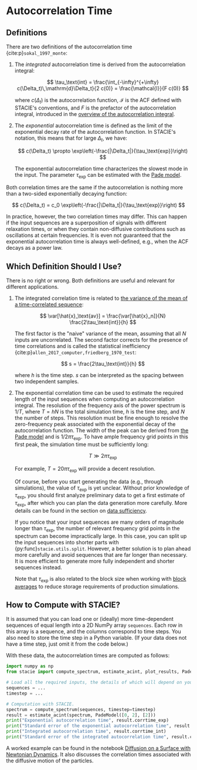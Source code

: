 # Autocorrelation Time

## Definitions

There are two definitions of the autocorrelation time {cite:p}`sokal_1997_monte`:

1. The *integrated* autocorrelation time is derived from the autocorrelation integral:

    $$
        \tau_\text{int}
        = \frac{\int_{-\infty}^{+\infty} c(\Delta_t)\,\mathrm{d}\Delta_t}{2 c(0)}
        = \frac{\mathcal{I}}{F c(0)}
    $$

    where $c(\Delta_t)$ is the autocorrelation function,
    $\mathcal{I}$ is the ACF defined with STACIE's conventions,
    and $F$ is the prefactor of the autocorrelation integral,
    introduced in the [overview of the autocorrelation integral](../autocorrelation_integral/overview.md).

2. The *exponential* autocorrelation time is defined as
   the limit of the exponential decay rate of the autocorrelation function.
   In STACIE's notation, this means that for large $\Delta_t$, we have:

    $$
        c(\Delta_t) \propto \exp\left(-\frac{|\Delta_t|}{\tau_\text{exp}}\right)
    $$

    The exponential autocorrelation time characterizes the slowest mode in the input.
    The parameter $\tau_\text{exp}$ can be estimated with the
    [Pade model](#section-pade-target).

Both correlation times are the same if the autocorrelation is nothing more than
a two-sided exponentially decaying function:

$$
    c(\Delta_t) = c_0 \exp\left(-\frac{|\Delta_t|}{\tau_\text{exp}}\right)
$$

In practice, however, the two correlation times may differ.
This can happen if the input sequences
are a superposition of signals with different relaxation times,
or when they contain non-diffusive contributions such as oscillations at certain frequencies.
It is even not guaranteed that the exponential autocorrelation time is always well-defined,
e.g., when the ACF decays as a power law.

## Which Definition Should I Use?

There is no right or wrong.
Both definitions are useful and relevant for different applications.

1. The integrated correlation time is related to [the variance of the mean
   of a time-correlated sequence](error_estimates.md):

    $$
        \var[\hat{x}_\text{av}] = \frac{\var[\hat{x}_n]}{N} \frac{2\tau_\text{int}}{h}
    $$

    The first factor is the "naive" variance of the mean,
    assuming that all $N$ inputs are uncorrelated.
    The second factor corrects for the presence of time correlations
    and is called the statistical inefficiency
    {cite:p}`allen_2017_computer,friedberg_1970_test`:

    $$
        s = \frac{2\tau_\text{int}}{h}
    $$

    where $h$ is the time step.
    $s$ can be interpreted as the spacing between two independent samples.

2. The exponential correlation time can be used to estimate the required length
   of the input sequences when computing an autocorrelation integral.
   The resolution of the frequency axis of the power spectrum is $1/T$,
   where $T=hN$ is the total simulation time,
   $h$ is the time step, and $N$ the number of steps.
   This resolution must be fine enough to resolve the zero-frequency peak
   associated with the exponential decay of the autocorrelation function.
   The width of the peak can be derived from [the Pade model](../autocorrelation_integral/model.md)
   and is $1/2\pi\tau_\text{exp}$.
   To have ample frequency grid points in this first peak,
   the simulation time must be sufficiently long:

    $$
        T \gg 2\pi\tau_\text{exp}
    $$

    For example, $T = 20\pi\tau_\text{exp}$ will provide a decent resolution.

    Of course, before you start generating the data (e.g., through simulations),
    the value of $\tau_\text{exp}$ is yet unclear.
    Without prior knowledge of $\tau_\text{exp}$,
    you should first analyze preliminary data to get a first estimate of $\tau_\text{exp}$,
    after which you can plan the data generation more carefully.
    More details can be found in the section on [data sufficiency](../preparing_inputs/data_sufficiency.md).

    If you notice that your input sequences are many orders of magnitude longer than $\tau_\text{exp}$,
    the number of relevant frequency grid points in the spectrum can become impractically large.
    In this case, you can split up the input sequences into shorter parts with
    {py:func}`stacie.utils.split`.
    However, a better solution is to plan ahead more carefully
    and avoid sequences that are far longer than necessary.
    It is more efficient to generate more fully independent and shorter sequences instead.

    Note that $\tau_\text{exp}$ is also related to the block size
    when working with [block averages](../preparing_inputs/block_averages.md)
    to reduce storage requirements of production simulations.

## How to Compute with STACIE?

It is assumed that you can load one or (ideally) more
time-dependent sequences of equal length into a 2D NumPy array `sequences`.
Each row in this array is a sequence, and the columns correspond to time steps.
You also need to store the time step in a Python variable.
(If your data does not have a time step, just omit it from the code below.)

With these data, the autocorrelation times are computed as follows:

```python
import numpy as np
from stacie import compute_spectrum, estimate_acint, plot_results, PadeModel

# Load all the required inputs, the details of which will depend on your use case.
sequences = ...
timestep = ...

# Computation with STACIE.
spectrum = compute_spectrum(sequences, timestep=timestep)
result = estimate_acint(spectrum, PadeModel([0, 2], [2]))
print("Exponential autocorrelation time", result.corrtime_exp)
print("Standard error of the exponential autocorrelation time", result.corrtime_exp_std)
print("Integrated autocorrelation time", result.corrtime_int)
print("Standard error of the integrated autocorrelation time", result.corrtime_int_std)
```

A worked example can be found in the notebook
[Diffusion on a Surface with Newtonian Dynamics](../../examples/surface_diffusion.py).
It also discusses the correlation times associated with the diffusive motion of the particles.

